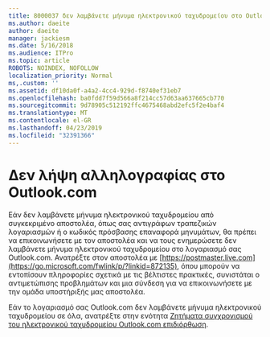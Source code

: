 ```yaml
---
title: 8000037 δεν λαμβάνετε μήνυμα ηλεκτρονικού ταχυδρομείου στο Outlook.com
ms.author: daeite
author: daeite
manager: jackiesm
ms.date: 5/16/2018
ms.audience: ITPro
ms.topic: article
ROBOTS: NOINDEX, NOFOLLOW
localization_priority: Normal
ms,.custom: ''
ms.assetid: df10da0f-a4a2-4cc4-929d-f8740ef31eb7
ms.openlocfilehash: ba0fdd7f59d566a8f214cc57d63aa637665cb770
ms.sourcegitcommit: 9d78905c512192ffc4675468abd2efc5f2e4baf4
ms.translationtype: MT
ms.contentlocale: el-GR
ms.lasthandoff: 04/23/2019
ms.locfileid: "32391366"
---
```

# <a name="not-receiving-mail-in-outlookcom"></a>Δεν λήψη αλληλογραφίας στο Outlook.com

Εάν δεν λαμβάνετε μήνυμα ηλεκτρονικού ταχυδρομείου από συγκεκριμένο αποστολέα, όπως σας αντιγράφων τραπεζικών λογαριασμών ή ο κωδικός πρόσβασης επαναφορά μηνυμάτων, θα πρέπει να επικοινωνήσετε με τον αποστολέα και να τους ενημερώσετε δεν λαμβάνετε μήνυμα ηλεκτρονικού ταχυδρομείου στο λογαριασμό σας Outlook.com. Ανατρέξτε στον αποστολέα με [https://postmaster.live.com](https://go.microsoft.com/fwlink/p/?linkid=872135), όπου μπορούν να εντοπίσουν πληροφορίες σχετικά με τις βέλτιστες πρακτικές, συνιστάται ο αντιμετώπισης προβλημάτων και μια σύνδεση για να επικοινωνήσετε με την ομάδα υποστήριξής μας αποστολέα.
  
Εάν το λογαριασμό σας Outlook.com δεν λαμβάνετε μήνυμα ηλεκτρονικού ταχυδρομείου σε όλα, ανατρέξτε στην ενότητα [Ζητήματα συγχρονισμού του ηλεκτρονικού ταχυδρομείου Outlook.com επιδιόρθωση](https://go.microsoft.com/fwlink/p/?linkid=874363).
  

